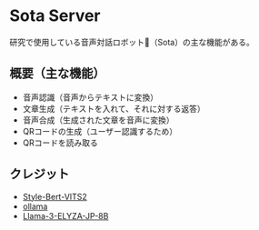 # Sota Server
研究で使用している音声対話ロボット🤖（Sota）の主な機能がある。

## 概要（主な機能）
- 音声認識（音声からテキストに変換）
- 文章生成（テキストを入れて、それに対する返答）
- 音声合成（生成された文章を音声に変換）
- QRコードの生成（ユーザー認識するため）
- QRコードを読み取る

## クレジット
- [Style-Bert-VITS2](https://github.com/litagin02/Style-Bert-VITS2)
- [ollama](https://github.com/ollama/ollama)
- [Llama-3-ELYZA-JP-8B](https://huggingface.co/elyza/Llama-3-ELYZA-JP-8B-GGUF)
